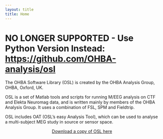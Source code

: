 ```yaml
---
layout: title
title: Home
---
```


NO LONGER SUPPORTED - Use Python Version Instead: https://github.com/OHBA-analysis/osl
======================================================================================

The OHBA Software Library (OSL) is created by the OHBA Analysis Group, OHBA, Oxford, UK.

OSL is a set of Matlab tools and scripts for running M/EEG analysis on CTF and Elekta Neuromag data, and is written mainly by members of the OHBA Analysis Group. It uses a combination of FSL, SPM and Fieldtrip.

OSL includes OAT (OSL’s easy Analysis Tool), which can be used to analyse a multi-subject MEG study in source or sensor space.

<p style="text-align:center">
    <a href="{{ site.baseurl }}/pages/overview/download.html">
        Download a copy of OSL here
    </a>
</p>
